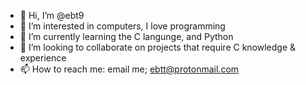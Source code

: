 - 👋 Hi, I’m @ebt9
- 👀 I’m interested in computers, I love programming
- 🌱 I’m currently learning the C langunge, and Python
- 💞️ I’m looking to collaborate on projects that require C knowledge & experience
- 📫 How to reach me: email me; ebtt@protonmail.com
